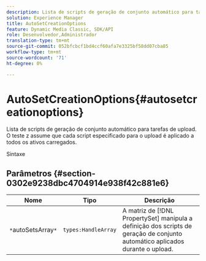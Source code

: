 ```yaml
---
description: Lista de scripts de geração de conjunto automático para tarefas de upload. O teste z assume que cada script especificado para o upload é aplicado a todos os ativos carregados.
solution: Experience Manager
title: AutoSetCreationOptions
feature: Dynamic Media Classic, SDK/API
role: Desenvolvedor,Administrador
translation-type: tm+mt
source-git-commit: 052bfcbcf1bd4ccf60afa7e3325bf58dd07cba85
workflow-type: tm+mt
source-wordcount: '71'
ht-degree: 0%

---
```



# AutoSetCreationOptions{#autosetcreationoptions}

Lista de scripts de geração de conjunto automático para tarefas de upload. O teste z assume que cada script especificado para o upload é aplicado a todos os ativos carregados.

Sintaxe

## Parâmetros {#section-0302e9238dbc4704914e938f42c881e6}

| Nome | Tipo | Descrição |
|---|---|---|
| `*`autoSetsArray`*` | `types:HandleArray` | A matriz de [!DNL PropertySet] manipula a definição dos scripts de geração de conjunto automático aplicados durante o upload. |

